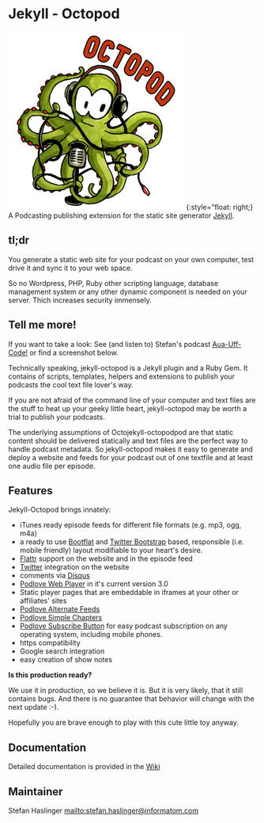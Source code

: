 # Jekyll - Octopod

![logo](assets/img/logo.jpg){:style="float: right;}
A Podcasting publishing extension for the static site generator [Jekyll](https://jekyllrb.com/).

## tl;dr

You generate a static web site for your podcast on your own computer, test drive it and sync it to your web space.

So no Wordpress, PHP, Ruby other scripting language, database management system or any other dynamic component is needed on your server.
Thich increases security immensely.

## Tell me more!

If you want to take a look: See (and listen to) Stefan's podcast [Aua-Uff-Code!](https://aua-uff-co.de) or find a screenshot below.

Technically speaking, jekyll-octopod is a Jekyll plugin and a Ruby Gem. It
contains of scripts, templates, helpers and extensions to publish your
podcasts the cool text file lover's way.

If you are not afraid of the command line of your computer and text files are the
stuff to heat up your geeky little heart, jekyll-octopod may be worth a trial
to publish your podcasts.

The underlying assumptions of Octojekyll-octopodpod are that static content
should be delivered statically and text files are the perfect way to handle
podcast metadata. So jekyll-octopod makes it easy to generate and deploy a
website and feeds for your podcast out of one textfile and at least one audio
file per episode.


## Features

Jekyll-Octopod brings innately:
* iTunes ready episode feeds for different file formats (e.g. mp3, ogg, m4a)
* a ready to use [Bootflat](http://bootflat.github.io/) and  [Twitter Bootstrap](http://twitter.github.com/bootstrap/) based, responsible (i.e. mobile friendly) layout modifiable to your heart's desire.
* [Flattr](https://flattr.com/) support on the website and in the episode feed
* [Twitter](https://twitter.com) integration on the website
* comments via [Disqus](http://disqus.com/)
* [Podlove Web Player](http://podlove.org/podlove-web-player/) in it's current version 3.0
* Static player pages that are embeddable in iframes at your other or affiliates' sites
* [Podlove Alternate Feeds](http://podlove.org/alternate-feeds/)
* [Podlove Simple Chapters](http://podlove.org/simple-chapters/)
* [Podlove Subscribe Button](http://podlove.org/podlove-subscribe-button/) for easy podcast subscription on any operating system, including mobile phones.
* https compatibility
* Google search integration
* easy creation of show notes

**Is this production ready?**

We use it in production, so we believe it is.
But it is very likely, that it still contains bugs. And there is no guarantee that behavior will change with the next update :-).

Hopefully you are brave enough to play with this cute little toy anyway.


## Documentation

Detailed documentation is provided in the [Wiki](https://github.com/informatom/jekyll-octopod/wiki)

## Maintainer

Stefan Haslinger <mailto:stefan.haslinger@informatom.com>
